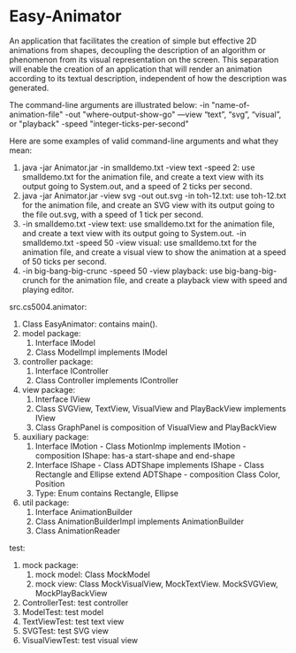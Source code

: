 # Easy-Animator

An application that facilitates the creation of simple but effective 2D animations from shapes, decoupling the description of an algorithm or phenomenon from its visual representation on the screen. This separation will enable the creation of an application that will render an animation according to its textual description, independent of how the description was generated. 

The command-line arguments are illustrated below:
-in "name-of-animation-file"
-out "where-output-show-go"
—view “text”, “svg”, “visual”, or "playback"
-speed "integer-ticks-per-second"

Here are some examples of valid command-line arguments and what they mean:
1. java -jar Animator.jar -in smalldemo.txt -view text -speed 2: use smalldemo.txt for the animation file, and create a text view with its output going to System.out, and a speed of 2 ticks per second.
2. java -jar Animator.jar -view svg -out out.svg -in toh-12.txt: use toh-12.txt for the animation file, and create an SVG view with its output going to the file out.svg, with a speed of 1 tick per second.
3. -in smalldemo.txt -view text: use smalldemo.txt for the animation file, and create a text view with its output going to System.out.
-in smalldemo.txt -speed 50 -view visual: use smalldemo.txt for the animation file, and create a visual view to show the animation at a speed of 50 ticks per second.
4. -in big-bang-big-crunc -speed 50 -view playback: use big-bang-big-crunch for the animation file, and create a playback view with speed and playing editor.


src.cs5004.animator:
1. Class EasyAnimator: contains main().
2. model package:
    1) Interface IModel
    2) Class ModelImpl implements IModel
3. controller package:
    1) Interface IController
    2) Class Controller implements IController
4. view package:
    1) Interface IView
    2) Class SVGView, TextView, VisualView and PlayBackView implements IView
    3) Class GraphPanel is composition of VisualView and PlayBackView
5. auxiliary package:
    1) Interface IMotion - Class MotionImp implements IMotion
                         - composition IShape: has-a start-shape and end-shape
    2) Interface IShape - Class ADTShape implements IShape
                        - Class Rectangle and Ellipse extend ADTShape
                        - composition Class Color, Position
    3) Type: Enum contains Rectangle, Ellipse
6. util package:
    1) Interface AnimationBuilder
    2) Class AnimationBuilderImpl implements AnimationBuilder
    3) Class AnimationReader

test:
1. mock package:
    1) mock model: Class MockModel
    2) mock view: Class MockVisualView, MockTextView. MockSVGView, MockPlayBackView
2. ControllerTest: test controller
3. ModelTest: test model
4. TextViewTest: test text view
5. SVGTest: test SVG view
6. VisualViewTest: test visual view
